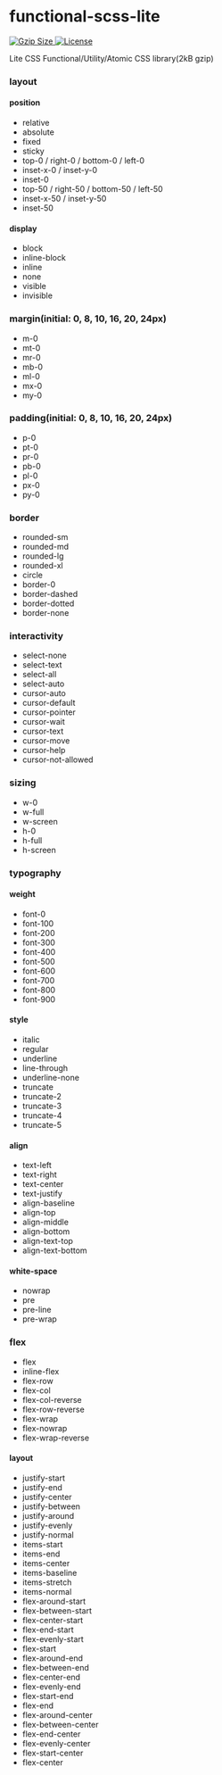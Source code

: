 # functional-scss-lite

<a href="https:/unpkg.com/functional-scss-lite/dist/functional-scss-lite.min.css"><img
  src="http://img.badgesize.io/https:/unpkg.com/functional-scss-lite/dist/functional-scss-lite.min.css?compression=gzip&style=flat-square"
  alt="Gzip Size">
</a>
<a href="https://github.com/OrekiSH/functional-scss-lite/blob/main/LICENSE"><img
  src="https://img.shields.io/badge/license-MIT-brightgreen.svg?style=flat-square" alt="License"></a>

Lite CSS Functional/Utility/Atomic CSS library(2kB gzip)

### layout

#### position

- relative
- absolute
- fixed
- sticky
- top-0 / right-0 / bottom-0 / left-0
- inset-x-0 / inset-y-0
- inset-0
- top-50 / right-50 / bottom-50 / left-50
- inset-x-50 / inset-y-50
- inset-50

#### display

- block
- inline-block
- inline
- none
- visible
- invisible

### margin(initial: 0, 8, 10, 16, 20, 24px)

- m-0
- mt-0
- mr-0
- mb-0
- ml-0
- mx-0
- my-0

### padding(initial: 0, 8, 10, 16, 20, 24px)

- p-0
- pt-0
- pr-0
- pb-0
- pl-0
- px-0
- py-0

### border

- rounded-sm
- rounded-md
- rounded-lg
- rounded-xl
- circle
- border-0
- border-dashed
- border-dotted
- border-none

### interactivity

- select-none
- select-text
- select-all
- select-auto
- cursor-auto
- cursor-default
- cursor-pointer
- cursor-wait
- cursor-text
- cursor-move
- cursor-help
- cursor-not-allowed

### sizing

- w-0
- w-full
- w-screen
- h-0
- h-full
- h-screen

### typography

#### weight

- font-0
- font-100
- font-200
- font-300
- font-400
- font-500
- font-600
- font-700
- font-800
- font-900

#### style

- italic
- regular
- underline
- line-through
- underline-none
- truncate
- truncate-2
- truncate-3
- truncate-4
- truncate-5

#### align

- text-left
- text-right
- text-center
- text-justify
- align-baseline
- align-top
- align-middle
- align-bottom
- align-text-top
- align-text-bottom

#### white-space

- nowrap
- pre
- pre-line
- pre-wrap

### flex

- flex
- inline-flex
- flex-row
- flex-col
- flex-col-reverse
- flex-row-reverse
- flex-wrap
- flex-nowrap
- flex-wrap-reverse

#### layout

- justify-start
- justify-end
- justify-center
- justify-between
- justify-around
- justify-evenly
- justify-normal
- items-start
- items-end
- items-center
- items-baseline
- items-stretch
- items-normal
- flex-around-start
- flex-between-start
- flex-center-start
- flex-end-start
- flex-evenly-start
- flex-start
- flex-around-end
- flex-between-end
- flex-center-end
- flex-evenly-end
- flex-start-end
- flex-end
- flex-around-center
- flex-between-center
- flex-end-center
- flex-evenly-center
- flex-start-center
- flex-center
